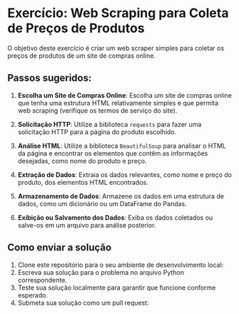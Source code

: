 # Exercício: Web Scraping para Coleta de Preços de Produtos

O objetivo deste exercício é criar um web scraper simples para coletar os preços de produtos de um site de compras online.

## Passos sugeridos:

1. **Escolha um Site de Compras Online**: Escolha um site de compras online que tenha uma estrutura HTML relativamente simples e que permita web scraping (verifique os termos de serviço do site).

2. **Solicitação HTTP**: Utilize a biblioteca `requests` para fazer uma solicitação HTTP para a página do produto escolhido.

3. **Análise HTML**: Utilize a biblioteca `BeautifulSoup` para analisar o HTML da página e encontrar os elementos que contêm as informações desejadas, como nome do produto e preço.

4. **Extração de Dados**: Extraia os dados relevantes, como nome e preço do produto, dos elementos HTML encontrados.

5. **Armazenamento de Dados**: Armazene os dados em uma estrutura de dados, como um dicionário ou um DataFrame do Pandas.

6. **Exibição ou Salvamento dos Dados**: Exiba os dados coletados ou salve-os em um arquivo para análise posterior.

## Como enviar a solução

1. Clone este repositório para o seu ambiente de desenvolvimento local:
2. Escreva sua solução para o problema no arquivo Python correspondente.
4. Teste sua solução localmente para garantir que funcione conforme esperado.
5. Submeta sua solução como um pull request:


